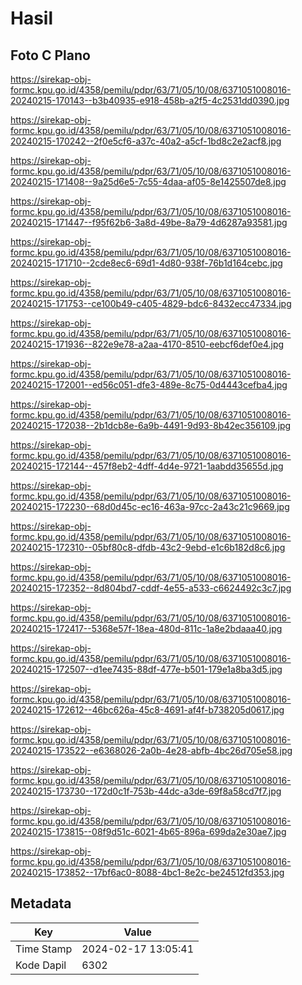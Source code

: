 # Hasil

## Foto C Plano

https://sirekap-obj-formc.kpu.go.id/4358/pemilu/pdpr/63/71/05/10/08/6371051008016-20240215-170143--b3b40935-e918-458b-a2f5-4c2531dd0390.jpg

https://sirekap-obj-formc.kpu.go.id/4358/pemilu/pdpr/63/71/05/10/08/6371051008016-20240215-170242--2f0e5cf6-a37c-40a2-a5cf-1bd8c2e2acf8.jpg

https://sirekap-obj-formc.kpu.go.id/4358/pemilu/pdpr/63/71/05/10/08/6371051008016-20240215-171408--9a25d6e5-7c55-4daa-af05-8e1425507de8.jpg

https://sirekap-obj-formc.kpu.go.id/4358/pemilu/pdpr/63/71/05/10/08/6371051008016-20240215-171447--f95f62b6-3a8d-49be-8a79-4d6287a93581.jpg

https://sirekap-obj-formc.kpu.go.id/4358/pemilu/pdpr/63/71/05/10/08/6371051008016-20240215-171710--2cde8ec6-69d1-4d80-938f-76b1d164cebc.jpg

https://sirekap-obj-formc.kpu.go.id/4358/pemilu/pdpr/63/71/05/10/08/6371051008016-20240215-171753--ce100b49-c405-4829-bdc6-8432ecc47334.jpg

https://sirekap-obj-formc.kpu.go.id/4358/pemilu/pdpr/63/71/05/10/08/6371051008016-20240215-171936--822e9e78-a2aa-4170-8510-eebcf6def0e4.jpg

https://sirekap-obj-formc.kpu.go.id/4358/pemilu/pdpr/63/71/05/10/08/6371051008016-20240215-172001--ed56c051-dfe3-489e-8c75-0d4443cefba4.jpg

https://sirekap-obj-formc.kpu.go.id/4358/pemilu/pdpr/63/71/05/10/08/6371051008016-20240215-172038--2b1dcb8e-6a9b-4491-9d93-8b42ec356109.jpg

https://sirekap-obj-formc.kpu.go.id/4358/pemilu/pdpr/63/71/05/10/08/6371051008016-20240215-172144--457f8eb2-4dff-4d4e-9721-1aabdd35655d.jpg

https://sirekap-obj-formc.kpu.go.id/4358/pemilu/pdpr/63/71/05/10/08/6371051008016-20240215-172230--68d0d45c-ec16-463a-97cc-2a43c21c9669.jpg

https://sirekap-obj-formc.kpu.go.id/4358/pemilu/pdpr/63/71/05/10/08/6371051008016-20240215-172310--05bf80c8-dfdb-43c2-9ebd-e1c6b182d8c6.jpg

https://sirekap-obj-formc.kpu.go.id/4358/pemilu/pdpr/63/71/05/10/08/6371051008016-20240215-172352--8d804bd7-cddf-4e55-a533-c6624492c3c7.jpg

https://sirekap-obj-formc.kpu.go.id/4358/pemilu/pdpr/63/71/05/10/08/6371051008016-20240215-172417--5368e57f-18ea-480d-811c-1a8e2bdaaa40.jpg

https://sirekap-obj-formc.kpu.go.id/4358/pemilu/pdpr/63/71/05/10/08/6371051008016-20240215-172507--d1ee7435-88df-477e-b501-179e1a8ba3d5.jpg

https://sirekap-obj-formc.kpu.go.id/4358/pemilu/pdpr/63/71/05/10/08/6371051008016-20240215-172612--46bc626a-45c8-4691-af4f-b738205d0617.jpg

https://sirekap-obj-formc.kpu.go.id/4358/pemilu/pdpr/63/71/05/10/08/6371051008016-20240215-173522--e6368026-2a0b-4e28-abfb-4bc26d705e58.jpg

https://sirekap-obj-formc.kpu.go.id/4358/pemilu/pdpr/63/71/05/10/08/6371051008016-20240215-173730--172d0c1f-753b-44dc-a3de-69f8a58cd7f7.jpg

https://sirekap-obj-formc.kpu.go.id/4358/pemilu/pdpr/63/71/05/10/08/6371051008016-20240215-173815--08f9d51c-6021-4b65-896a-699da2e30ae7.jpg

https://sirekap-obj-formc.kpu.go.id/4358/pemilu/pdpr/63/71/05/10/08/6371051008016-20240215-173852--17bf6ac0-8088-4bc1-8e2c-be24512fd353.jpg


## Metadata

| Key        | Value               |
| ---------- | ------------------- |
| Time Stamp | 2024-02-17 13:05:41 |
| Kode Dapil | 6302                |



